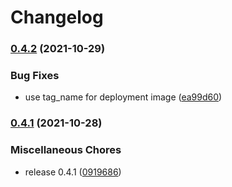 # Changelog

### [0.4.2](https://www.github.com/Overmuse/risk-manager/compare/v0.4.1...v0.4.2) (2021-10-29)


### Bug Fixes

* use tag_name for deployment image ([ea99d60](https://www.github.com/Overmuse/risk-manager/commit/ea99d605446ddd5f24d02a8190a0edbdd52386c7))

### [0.4.1](https://www.github.com/Overmuse/risk-manager/compare/v0.4.0...v0.4.1) (2021-10-28)


### Miscellaneous Chores

* release 0.4.1 ([0919686](https://www.github.com/Overmuse/risk-manager/commit/09196868d7958967d04e886f3c4e0ce05409f7c8))
